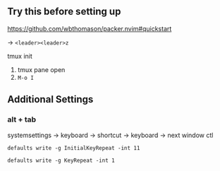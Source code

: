 ## Try this before setting up
https://github.com/wbthomason/packer.nvim#quickstart

→ `<leader><leader>z`

tmux init
1. tmux pane open
2. `M-o I`

## Additional Settings
### alt + tab
systemsettings -> keyboard -> shortcut -> keyboard -> next window ctl

`defaults write -g InitialKeyRepeat -int 11`

`defaults write -g KeyRepeat -int 1`
